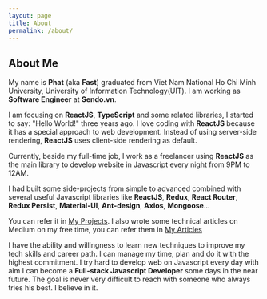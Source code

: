 ```yaml
---
layout: page
title: About
permalink: /about/
---
```


## About Me

My name is **Phat** (aka **Fast**) graduated from Viet Nam National Ho Chi Minh University, University of Information Technology(UIT). I am working as **Software Engineer** at **Sendo.vn**.

I am focusing on **ReactJS**, **TypeScript** and some related libraries, I started to say: "Hello World!" three years ago. I love coding with **ReactJS** because it has a special approach to web development. Instead of using server-side rendering, **ReactJS** uses client-side rendering as default.

Currently, beside my full-time job, I work as a freelancer using **ReactJS** as the main library to develop website in Javascript every night from 9PM to 12AM.

I had built some side-projects from simple to advanced combined with several useful Javascript libraries like **ReactJS**, **Redux**, **React Router**, **Redux Persist**, **Material-UI**, **Ant-design**, **Axios**, **Mongoose**...

You can refer it in [My Projects](/projects).
I also wrote some technical articles on Medium on my free time, you can refer them in [My Articles](/articles)

I have the ability and willingness to learn new techniques to improve my tech skills and career path.
I can manage my time, plan and do it with the highest commitment.
I try hard to develop web on Javascript every day with aim I can become a **Full-stack Javascript Developer** some days in the near future. The goal is never very difficult to reach with someone who always tries his best. I believe in it.
